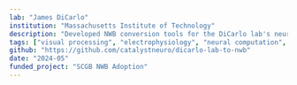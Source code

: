 ```yaml
---
lab: "James DiCarlo"
institution: "Massachusetts Institute of Technology"
description: "Developed NWB conversion tools for the DiCarlo lab's neuroscience datasets. The conversion pipeline is distributed as a pip-installable package with specialized support for Neo-based data formats. The tools include interactive Jupyter notebook tutorials for data conversion and analysis workflows."
tags: ["visual processing", "electrophysiology", "neural computation", "behavioral tracking"]
github: "https://github.com/catalystneuro/dicarlo-lab-to-nwb"
date: "2024-05"
funded_project: "SCGB NWB Adoption"
---
```

